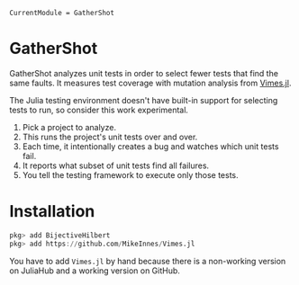 ```@meta
CurrentModule = GatherShot
```

# GatherShot

GatherShot analyzes unit tests in order to select fewer tests that find the same faults. It measures test coverage with mutation analysis from [Vimes.jl](https://github.com/MikeInnes/Vimes.jl).

The Julia testing environment doesn't have built-in support for selecting tests to run, so consider this work experimental.

1. Pick a project to analyze.
2. This runs the project's unit tests over and over.
3. Each time, it intentionally creates a bug and watches which unit tests fail.
4. It reports what subset of unit tests find all failures.
5. You tell the testing framework to execute only those tests.


# Installation

```julia
pkg> add BijectiveHilbert
pkg> add https://github.com/MikeInnes/Vimes.jl
```
You have to add `Vimes.jl` by hand because there is a non-working version on JuliaHub and a working version on GitHub.
